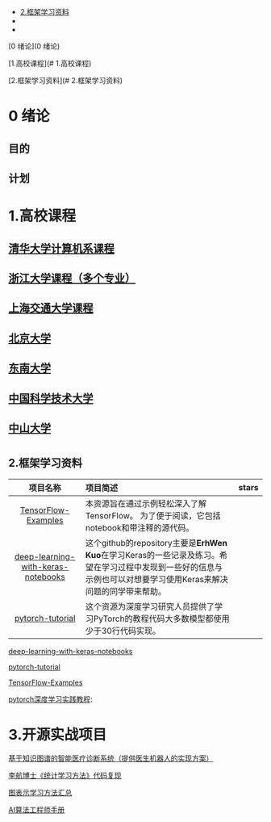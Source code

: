 * [2.框架学习资料](#2)
* 
* 

[0 绪论](0 绪论)

[1.高校课程](# 1.高校课程)

[2.框架学习资料](# 2.框架学习资料)

# 0 绪论 

## 目的

## 计划





# 1.高校课程



## [清华大学计算机系课程][web]   

[web]:https://github.com/PKUanonym/REKCARC-TSC-UHT





## [浙江大学课程（多个专业）][web]

[web]:https://github.com/QSCTech/zju-icicles





## [上海交通大学课程][web]

[web]:https://github.com/CoolPhilChen/SJTU-Courses





## [北京大学][web]

[web]:https://github.com/lib-pku/libpku



## [东南大学][web]

[web]:https://github.com/zjdx1998/seucourseshare



## [中国科学技术大学][web]

[web]:https://github.com/USTC-Resource/USTC-Course



## [中山大学][web]

[web]:https://github.com/sysuexam/SYSU-Exam





# <h2 id=”2”>2.框架学习资料</h2>

|                 项目名称                  | 项目简述                                                     | stars |
| :---------------------------------------: | :----------------------------------------------------------- | :---: |
|        [TensorFlow-Examples][网址]        | 本资源旨在通过示例轻松深入了解TensorFlow。 为了便于阅读，它包括notebook和带注释的源代码。 |       |
| [deep-learning-with-keras-notebooks][web] | 这个github的repository主要是**ErhWen Kuo**在学习Keras的一些记录及练习。希望在学习过程中发现到一些好的信息与示例也可以对想要学习使用Keras来解决问题的同学带来帮助。 |       |
|         [pytorch-tutorial][网址]          | 这个资源为深度学习研究人员提供了学习PyTorch的教程代码大多数模型都使用少于30行代码实现。 |       |



[deep-learning-with-keras-notebooks][web]

[web]:https://github.com/erhwenkuo/deep-learning-with-keras-notebooks

[pytorch-tutorial][网址]

[网址]:https://github.com/yunjey/pytorch-tutorial

[TensorFlow-Examples][网址]

[网址]:https://github.com/aymericdamien/TensorFlow-Examples

[pytorch深度学习实践教程][web]:

[web]:https://github.com/sgrvinod/Deep-Tutorials-for-PyTorch







# 3.开源实战项目

[基于知识图谱的智能医疗诊断系统（提供医生机器人的实现方案）][web]

[web]:https://github.com/yueshutong/Doctor



[李航博士《统计学习方法》代码复现][web]

[web]:https://github.com/WenDesi/lihang_book_algorithm



[图表示学习方法汇总][web]

[web]:https://github.com/shenweichen/GraphEmbedding



[AI算法工程师手册][web]

[web]:http://www.huaxiaozhuan.com/